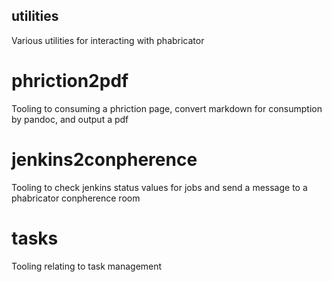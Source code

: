 utilities
---------
Various utilities for interacting with phabricator

# phriction2pdf
Tooling to consuming a phriction page, convert markdown for consumption by pandoc, and output a pdf

# jenkins2conpherence
Tooling to check jenkins status values for jobs and send a message to a phabricator conpherence room

# tasks
Tooling relating to task management
